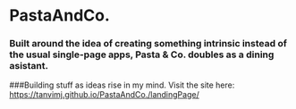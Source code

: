 # PastaAndCo.
### Built around the idea of creating something intrinsic instead of the usual single-page apps, Pasta & Co. doubles as a dining asistant. 
###Building stuff as ideas rise in my mind.
Visit the site here: https://tanvimj.github.io/PastaAndCo./landingPage/
